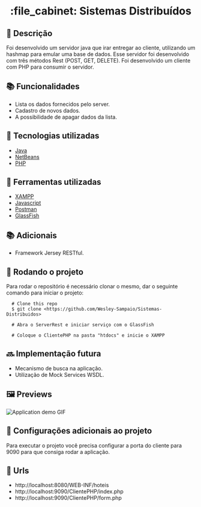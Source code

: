 
<h1 align="center">:file_cabinet: Sistemas Distribuídos</h1>

## :memo: Descrição
Foi desenvolvido um servidor java que irar entregar ao cliente, utilizando um hashmap para emular uma base de dados. Esse servidor foi desenvolvido com três métodos Rest (POST, GET, DELETE). Foi desenvolvido um cliente com PHP para consumir o servidor.

## :books: Funcionalidades
* Lista os dados fornecidos pelo server.
* Cadastro de novos dados.
* A possibilidade de apagar dados da lista.

## :wrench: Tecnologias utilizadas
* [Java](https://nodejs.org/en/https://www.java.com/pt-BR/)
* [NetBeans](https://netbeans.apache.org/download/index.html)
* [PHP](https://www.postman.com/)

## :wrench: Ferramentas utilizadas
* [XAMPP](https://www.apachefriends.org/pt_br/index.html)
* [Javascript ](https://developer.mozilla.org/pt-BR/docs/Web/JavaScript)
* [Postman](https://www.php.net/)
* [GlassFish](https://javaee.github.io/glassfish/download)

## :books: Adicionais
* Framework Jersey RESTful.

## :rocket: Rodando o projeto
Para rodar o repositório é necessário clonar o mesmo, dar o seguinte comando para iniciar o projeto:
```
  # Clone this repo
  $ git clone <https://github.com/Wesley-Sampaio/Sistemas-Distribuidos>
  
  # Abra o ServerRest e iniciar serviço com o GlassFish
  
  # Coloque o ClientePHP na pasta "htdocs" e inicie o XAMPP
```
## :soon: Implementação futura
* Mecanismo de busca na aplicação.
* Utilização de Mock Services WSDL.

## :framed_picture: Previews
<img alt="Application demo GIF" src=".github/prev.gif">

## :satellite: Configurações adicionais ao projeto
Para executar o projeto você precisa configurar a porta do cliente para 9090 para que consiga rodar a aplicação.

## :satellite: Urls
* http://localhost:8080/WEB-INF/hoteis
* http://localhost:9090/ClientePHP/index.php
* http://localhost:9090/ClientePHP/form.php
